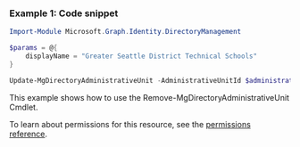### Example 1: Code snippet

```powershellImport-Module Microsoft.Graph.Identity.DirectoryManagement

$params = @{
	displayName = "Greater Seattle District Technical Schools"
}

Update-MgDirectoryAdministrativeUnit -AdministrativeUnitId $administrativeUnitId -BodyParameter $params
```
This example shows how to use the Remove-MgDirectoryAdministrativeUnit Cmdlet.
To learn about permissions for this resource, see the [permissions reference](/graph/permissions-reference).

